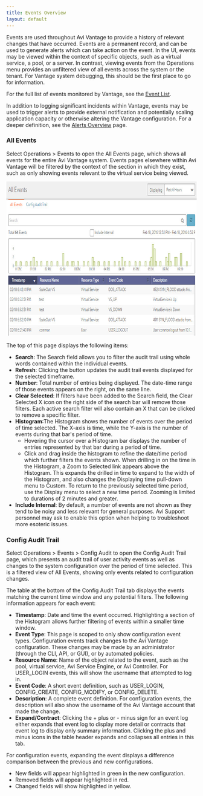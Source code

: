 ```yaml
---
title: Events Overview
layout: default
---
```

Events are used throughout Avi Vantage to provide a history of relevant changes that have occurred. Events are a permanent record, and can be used to generate alerts which can take action on the event. In the UI, events may be viewed within the context of specific objects, such as a virtual service, a pool, or a server. In contrast, viewing events from the Operations menu provides an unfiltered view of all events across the system or the tenant. For Vantage system debugging, this should be the first place to go for information.

For the full list of events monitored by Vantage, see the <a href="/docs/16.2.2/events-list">Event List</a>.

In addition to logging significant incidents within Vantage, events may be used to trigger alerts to provide external notification and potentially scaling application capacity or otherwise altering the Vantage configuration. For a deeper definition, see the <a href="/docs/16.2.2/alerts-overview">Alerts Overview</a> page.

### All Events

Select Operations &gt; Events to open the All Events page, which shows all events for the entire Avi Vantage system. Events pages elsewhere within Avi Vantage will be filtered by the context of the section in which they exist, such as only showing events relevant to the virtual service being viewed.

<a href="img/admin_events-2.jpg"><img class="alignnone size-full wp-image-4967" src="img/admin_events-2.jpg" alt="admin_events" width="862" height="408"></a>

The top of this page displays the following items:

* **Search**: The Search field allows you to filter the audit trail using whole words contained within the individual events.
* **Refresh**: Clicking the button updates the audit trail events displayed for the selected timeframe.
* **Number**: Total number of entries being displayed. The date-time range of those events appears on the right, on the same line.
* **Clear Selected**: If filters have been added to the Search field, the Clear Selected X icon on the right side of the search bar will remove those filters. Each active search filter will also contain an X that can be clicked to remove a specific filter.
* **Histogram**:The Histogram shows the number of events over the period of time selected. The X-axis is time, while the Y-axis is the number of events during that bar's period of time.  
    * Hovering the cursor over a Histogram bar displays the number of entries represented by that bar during a period of time.
    * Click and drag inside the histogram to refine the date/time period which further filters the events shown. When drilling in on the time in the Histogram, a Zoom to Selected link appears above the Histogram. This expands the drilled in time to expand to the width of the Histogram, and also changes the Displaying time pull-down menu to Custom. To return to the previously selected time period, use the Display menu to select a new time period. Zooming is limited to durations of 2 minutes and greater.
* **Include Internal**: By default, a number of events are not shown as they tend to be noisy and less relevant for general purposes. Avi Support personnel may ask to enable this option when helping to troubleshoot more esoteric issues. 

### Config Audit Trail

Select Operations &gt; Events &gt; Config Audit to open the Config Audit Trail page, which presents an audit trail of user activity events as well as changes to the system configuration over the period of time selected. This is a filtered view of All Events, showing only events related to configuration changes.

The table at the bottom of the Config Audit Trail tab displays the events matching the current time window and any potential filters. The following information appears for each event:

* **Timestamp**: Date and time the event occurred. Highlighting a section of the Histogram allows further filtering of events within a smaller time window.
* **Event Type**: This page is scoped to only show configuration event types. Configuration events track changes to the Avi Vantage configuration. These changes may be made by an administrator (through the CLI, API, or GUI), or by automated policies.
* **Resource Name**: Name of the object related to the event, such as the pool, virtual service, Avi Service Engine, or Avi Controller. For USER_LOGIN events, this will show the username that attempted to log in.
* **Event Code**: A short event definition, such as USER_LOGIN, CONFIG_CREATE, CONFIG_MODIFY, or CONFIG_DELETE.
* **Description**: A complete event definition. For configuration events, the description will also show the username of the Avi Vantage account that made the change.
* **Expand/Contract**: Clicking the + plus or - minus sign for an event log either expands that event log to display more detail or contracts that event log to display only summary information. Clicking the plus and minus icons in the table header expands and collapses all entries in this tab. 

For configuration events, expanding the event displays a difference comparison between the previous and new configurations.

* New fields will appear highlighted in green in the new configuration.
* Removed fields will appear highlighted in red.
* Changed fields will show highlighted in yellow. 